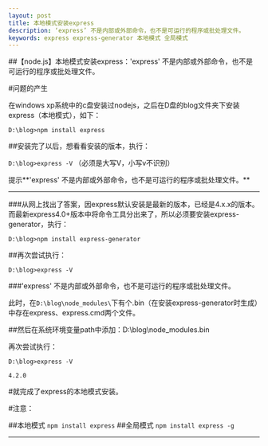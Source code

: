 ```yaml
---
layout: post
title: 本地模式安装express
description: ‘express’ 不是内部或外部命令，也不是可运行的程序或批处理文件。
keywords: express express-generator 本地模式 全局模式
---
```


##【node.js】本地模式安装express：'express' 不是内部或外部命令，也不是可运行的程序或批处理文件。


#问题的产生

在windows xp系统中的c盘安装过nodejs，之后在D盘的blog文件夹下安装express（本地模式），如下：

`D:\blog>npm install express`

##安装完了以后，想看看安装的版本，执行：

`D:\blog>express -V` （必须是大写V，小写v不识别）

提示**'express' 不是内部或外部命令，也不是可运行的程序或批处理文件。**

---

###从网上找出了答案，因express默认安装是最新的版本，已经是4.x.x的版本。而最新express4.0+版本中将命令工具分出来了，所以必须要安装express-generator，执行：

`D:\blog>npm install express-generator`

##再次尝试执行：

`D:\blog>express -V`

###'express' 不是内部或外部命令，也不是可运行的程序或批处理文件。

此时，在`D:\blog\node_modules\`下有个.bin（在安装express-generator时生成）中存在express、express.cmd两个文件。

##然后在系统环境变量path中添加：D:\blog\node_modules\.bin

再次尝试执行：

`D:\blog>express -V`

`4.2.0`

#就完成了express的本地模式安装。

#注意：

##本地模式 `npm install express`
##全局模式 `npm install express -g`


---


<!-- UY BEGIN -->
<div id="uyan_frame"></div>
<script type="text/javascript" src="http://v2.uyan.cc/code/uyan.js?uid=1963116"></script>
<!-- UY END -->
